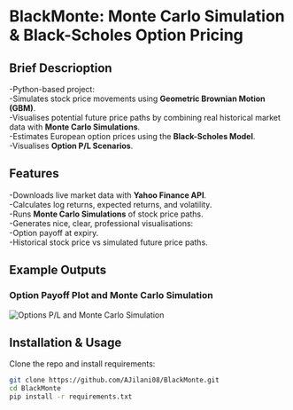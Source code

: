# BlackMonte: Monte Carlo Simulation & Black-Scholes Option Pricing

## Brief Descrioption

-Python-based project:   
-Simulates stock price movements using **Geometric Brownian Motion (GBM)**.   
-Visualises potential future price paths by combining real historical market data with **Monte Carlo Simulations**.   
-Estimates European option prices using the **Black-Scholes Model**.   
-Visualises **Option P/L Scenarios**.  



## Features

-Downloads live market data with **Yahoo Finance API**.  
-Calculates log returns, expected returns, and volatility.  
-Runs **Monte Carlo Simulations** of stock price paths.  
-Generates nice, clear, professional visualisations:  
  -Option payoff at expiry.  
  -Historical stock price vs simulated future price paths.  



## Example Outputs

### Option Payoff Plot and Monte Carlo Simulation

![Options P/L and Monte Carlo Simulation](image/Output.png)




## Installation & Usage  

Clone the repo and install requirements:  

```bash
git clone https://github.com/AJilani08/BlackMonte.git
cd BlackMonte
pip install -r requirements.txt



